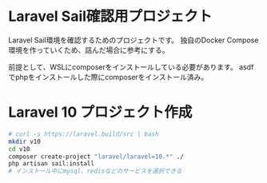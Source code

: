 # Laravel Sail確認用プロジェクト

Laravel Sail環境を確認するためのプロジェクトです。
独自のDocker Compose環境を作っていくため、詰んだ場合に参考にする。

前提として、WSLにcomposerをインストールしている必要があります。
asdfでphpをインストールした際にcomposerをインストール済み。

# Laravel 10 プロジェクト作成

```sh
# curl -s https://laravel.build/src | bash
mkdir v10
cd v10
composer create-project "laravel/laravel=10.*" ./
php artisan sail:install
# インストール中にmysql、redisなどのサービスを選択できる
```

